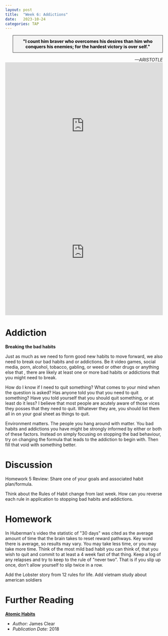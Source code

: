 ```yaml
---
layout: post
title:  "Week 6: Addictions"
date:   2023-10-24
categories: TAP
---
```


<blockquote style="background-color: #f4f4f4; border: 1px solid #333; padding: 10px; text-align: center;">
    <strong style="color: black;">"I count him braver who overcomes his desires than him who conquers his enemies; for the hardest victory is over self."</strong>
</blockquote>
<cite style="text-align: right; display: block;">—ARISTOTLE</cite>

<iframe width="100%" height="405" src="https://www.youtube.com/embed/0F0A06QEY4U?si=w1DN_sLZu5IMWAkh" title="YouTube video player" frameborder="0" allow="accelerometer; autoplay; clipboard-write; encrypted-media; gyroscope; picture-in-picture; web-share" allowfullscreen></iframe>

<iframe width="100%" height="405" src="https://www.youtube.com/embed/d-0KfwFCMRM?si=I0oKU8nn3aRyxdvu" title="YouTube video player" frameborder="0" allow="accelerometer; autoplay; clipboard-write; encrypted-media; gyroscope; picture-in-picture; web-share" allowfullscreen></iframe>

# Addiction

**Breaking the bad habits**

Just as much as we need to form good new habits to move forward, we also need to break our bad habits and or addictions. Be it video games, social media, porn, alcohol, tobacco, gabling, or weed or other drugs or anything else that , there are likely at least one or more bad habits or addictions that you might need to break. 

How do I know if I need to quit something? What comes to your mind when the question is asked? Has anyone told you that you need to quit something? Have you told yourself that you should quit something, or at least do it less? I believe that most people are acutely aware of those vices they posses that they need to quit. Whatever they are, you should list them all in on your goal sheet as things to quit. 

Environment matters. The people you hang around with matter. You bad habits and addictions you have might be strongly informed by either or both of these factors. Instead on simply focusing on stopping the bad behaviour, try on changing the formula that leads to the addiction to begin with. Then fill that void with something better. 

# Discussion
Homework 5 Review: Share one of your goals and associated habit plan/formula. 

Think about the Rules of Habit change from last week. How can you reverse each rule in application to stopping bad habits and addictions. 

# Homework
In Huberman's video the statistic of "30 days" was cited as the average amount of time that the brain takes to reset reward pathways. Key word there is average, so results may vary. You may take less time, or you may take more time. Think of the most mild bad habit you can think of, that you wish to quit and commit to at least a 4 week fast of that thing. Keep a log of any relapses and try to keep to the rule of "never two". That is if you slip up once, don't allow yourself to slip twice in a row.


Add the Lobster story from 12 rules for life. Add vietnam study about american soldiers 

# Further Reading
**[Atomic Habits](https://amzn.to/47vRHCk)**
  - *Author:* James Clear
  - *Publication Date:* 2018